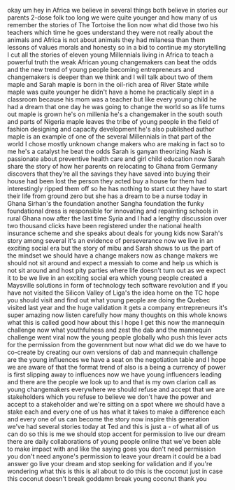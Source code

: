 
okay um hey in Africa we believe in
several things both believe in stories
our parents 2-dose folk too long we were
quite younger and how many of us
remember the stories of The Tortoise the
lion
now what did those two his teachers
which time he goes understand they were
not really about the animals and Africa
is not about animals they had milanesa
than them lessons of values morals and
honesty so in a bid to continue my
storytelling I cut all the stories of
eleven young Millennials living in
Africa to teach a powerful truth the
weak African young changemakers can beat
the odds and the new trend of young
people becoming entrepreneurs and
changemakers is deeper than we think and
I will talk about two of them maple and
Sarah maple is born in the oil-rich area
of River State while maple was quite
younger he didn&#39;t have a home he
practically slept in a classroom because
his mom was a teacher but like every
young child he had a dream that one day
he was going to change the world so as
life turns out maple is grown
he&#39;s on millenia he&#39;s a changemaker in
the south south and parts of Nigeria
maple leaves the tribe of young people
in the field of fashion designing and
capacity development he&#39;s also published
author maple is an example of one of the
several Millennials in that part of the
world I chose mostly unknown change
makers who are making in fact so to me
he&#39;s a catalyst he beat the odds
Sarah is ganyan theorizing Nash is
passionate about preventive health care
and girl child education now Sarah share
the story of how her parents on
relocating to Ghana from Germany
discovers that they&#39;re all the savings
they have saved into buying their house
had been lost the person they acted buy
a house for them had interestingly
ripped them off so he has nothing to
start
cut they have to start their life from
ground zero but she has a dream to be a
nurse today in Ghana Sirhan&#39;s the
foundation another Sangha foundation the
funky foundational dress is responsible
for innovating and repainting schools in
rural Ghana now after the last time
Syria and I had a lengthy discussion
over two thousand clicks have been
registered under the national health
insurance scheme and she speaks about
deals for young kids now Sarah&#39;s story
among several it&#39;s an evidence of
perseverance now we live in an exciting
social era but the story of mibu and
Sarah
shows to us the part of the mindset we
should have a change makers now as
change makers we should not sit around
and expect a messiah to come and help us
which is not sit around and host pity
parties where life doesn&#39;t turn out as
we expect it to be
we live in an exciting social era which
young people created a Maysville
solutions in form of technology tech
software revolution and if you have not
visited the Silicon Valley of Liga&#39;s the
idea home on the TC hope you should
visit and find out what young people are
doing the Quebec visited last year and
the huge validation it gets a company
entrepreneurs it&#39;s super amazing now
listen carefully
how many thoughts on this whole knows
what this is called good how about this
I hope I get this now the mannequin
challenge
now what youthfulness and zest the dab
and the mannequin challenge went viral
now the young people globally who push
this lever acts for the permission from
the government but now what did we do we
have to co-create by creating our own
versions of dab and mannequin challenge
are the young influences we have a seat
on the negotiation table and I hope we
are aware of that the format trend of
also is a being a currency of power is
first slipping away to influences now we
have young influencers leading and there
are the people we look up to and that is
my own clarion call as young
changemakers everywhere we should refuse
and accept that we are stakeholders
which you refuse to believe we don&#39;t
have the power and accept to a
stakeholder and we&#39;re sitting on a spot
where we should have a stake each and
every one of us has what it takes to
make a difference each and every one of
us can become the story now inspire this
generation we&#39;ve had several stories
today at Ted and this is just a - of
what all of us can do so this is me we
should stop accent for permission to
live our dream there are daily
collaborations of young people online
that we&#39;ve been able to make impact with
and like the saying goes you don&#39;t need
permission you don&#39;t need anyone&#39;s
permission to leave your dream it could
be a bad answer go live your dream and
stop seeking for validation and if
you&#39;re wondering what this is this is
all about to do this is the coconut just
in case this coconut doesn&#39;t break
goddamn break young coconut thank you
